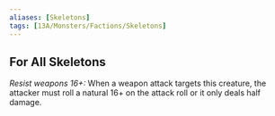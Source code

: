```yaml
---
aliases: [Skeletons]
tags: [13A/Monsters/Factions/Skeletons]
---
```


## For All Skeletons

*Resist weapons 16+:* When a weapon attack targets this creature, the attacker must roll a natural 16+ on the attack roll or it only deals half damage.
